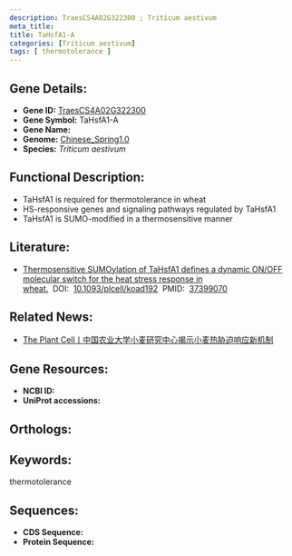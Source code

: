 ```yaml
---
description: TraesCS4A02G322300 ; Triticum aestivum
meta_title:
title: TaHsfA1-A
categories: [Triticum aestivum]
tags: [ thermotolerance ]
---
```


## Gene Details:
- **Gene ID:**	[TraesCS4A02G322300]()
- **Gene Symbol:** TaHsfA1-A
- **Gene Name:** 
- **Genome:** [Chinese_Spring1.0]()
- **Species:** *Triticum aestivum*

## Functional Description:
   - TaHsfA1 is required for thermotolerance in wheat
   - HS-responsive genes and signaling pathways regulated by TaHsfA1
   - TaHsfA1 is SUMO-modified in a thermosensitive manner

## Literature:
   - [Thermosensitive SUMOylation of TaHsfA1 defines a dynamic ON/OFF molecular switch for the heat stress response in wheat.]( https://academic.oup.com/plcell/article/35/10/3889/7218295?login=true)&nbsp;&nbsp;DOI:&nbsp;&nbsp;[10.1093/plcell/koad192](https://academic.oup.com/plcell/article/35/10/3889/7218295?login=true)&nbsp;&nbsp;PMID:&nbsp;&nbsp;[37399070](https://pubmed.ncbi.nlm.nih.gov/37399070/)

## Related News:
   - [The Plant Cell丨中国农业大学小麦研究中心揭示小麦热胁迫响应新机制](https://mp.weixin.qq.com/s/Yh3rUuJYnwVLgeNHEVe6Nw)

## Gene Resources:
- **NCBI ID:** [](https://www.ncbi.nlm.nih.gov/gene/?term=)
- **UniProt accessions:** [](https://www.uniprot.org/uniprotkb//entry)

## Orthologs:

## Keywords:
thermotolerance

## Sequences:
- **CDS Sequence:**
- **Protein Sequence:**
